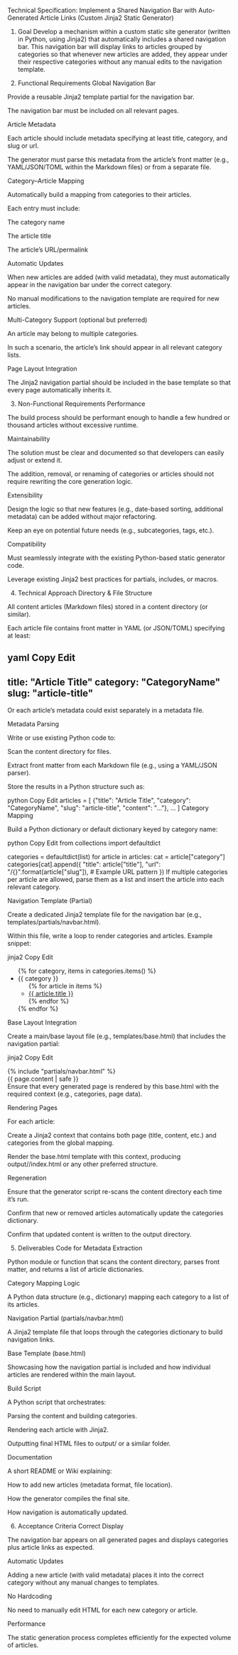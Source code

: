 Technical Specification: Implement a Shared Navigation Bar with Auto-Generated Article Links (Custom Jinja2 Static Generator)

1. Goal
Develop a mechanism within a custom static site generator (written in Python, using Jinja2) that automatically includes a shared navigation bar. This navigation bar will display links to articles grouped by categories so that whenever new articles are added, they appear under their respective categories without any manual edits to the navigation template.

2. Functional Requirements
Global Navigation Bar

Provide a reusable Jinja2 template partial for the navigation bar.

The navigation bar must be included on all relevant pages.

Article Metadata

Each article should include metadata specifying at least title, category, and slug or url.

The generator must parse this metadata from the article’s front matter (e.g., YAML/JSON/TOML within the Markdown files) or from a separate file.

Category–Article Mapping

Automatically build a mapping from categories to their articles.

Each entry must include:

The category name

The article title

The article’s URL/permalink

Automatic Updates

When new articles are added (with valid metadata), they must automatically appear in the navigation bar under the correct category.

No manual modifications to the navigation template are required for new articles.

Multi-Category Support (optional but preferred)

An article may belong to multiple categories.

In such a scenario, the article’s link should appear in all relevant category lists.

Page Layout Integration

The Jinja2 navigation partial should be included in the base template so that every page automatically inherits it.

3. Non-Functional Requirements
Performance

The build process should be performant enough to handle a few hundred or thousand articles without excessive runtime.

Maintainability

The solution must be clear and documented so that developers can easily adjust or extend it.

The addition, removal, or renaming of categories or articles should not require rewriting the core generation logic.

Extensibility

Design the logic so that new features (e.g., date-based sorting, additional metadata) can be added without major refactoring.

Keep an eye on potential future needs (e.g., subcategories, tags, etc.).

Compatibility

Must seamlessly integrate with the existing Python-based static generator code.

Leverage existing Jinja2 best practices for partials, includes, or macros.

4. Technical Approach
Directory & File Structure

All content articles (Markdown files) stored in a content directory (or similar).

Each article file contains front matter in YAML (or JSON/TOML) specifying at least:

yaml
Copy
Edit
---
title: "Article Title"
category: "CategoryName"
slug: "article-title"
---
Or each article’s metadata could exist separately in a metadata file.

Metadata Parsing

Write or use existing Python code to:

Scan the content directory for files.

Extract front matter from each Markdown file (e.g., using a YAML/JSON parser).

Store the results in a Python structure such as:

python
Copy
Edit
articles = [
  {"title": "Article Title", "category": "CategoryName", "slug": "article-title", "content": "..."},
  ...
]
Category Mapping

Build a Python dictionary or default dictionary keyed by category name:

python
Copy
Edit
from collections import defaultdict

categories = defaultdict(list)
for article in articles:
    cat = article["category"]
    categories[cat].append({
        "title": article["title"],
        "url": "/{}".format(article["slug"]),  # Example URL pattern
    })
If multiple categories per article are allowed, parse them as a list and insert the article into each relevant category.

Navigation Template (Partial)

Create a dedicated Jinja2 template file for the navigation bar (e.g., templates/partials/navbar.html).

Within this file, write a loop to render categories and articles. Example snippet:

jinja2
Copy
Edit
<nav>
  <ul>
    {% for category, items in categories.items() %}
      <li>{{ category }}
        <ul>
          {% for article in items %}
            <li><a href="{{ article.url }}">{{ article.title }}</a></li>
          {% endfor %}
        </ul>
      </li>
    {% endfor %}
  </ul>
</nav>
Base Layout Integration

Create a main/base layout file (e.g., templates/base.html) that includes the navigation partial:

jinja2
Copy
Edit
<!DOCTYPE html>
<html>
  <head>
    <title>{{ page.title }}</title>
  </head>
  <body>
    {% include "partials/navbar.html" %}
    <main>
      {{ page.content | safe }}
    </main>
  </body>
</html>
Ensure that every generated page is rendered by this base.html with the required context (e.g., categories, page data).

Rendering Pages

For each article:

Create a Jinja2 context that contains both page (title, content, etc.) and categories from the global mapping.

Render the base.html template with this context, producing output/<slug>/index.html or any other preferred structure.

Regeneration

Ensure that the generator script re-scans the content directory each time it’s run.

Confirm that new or removed articles automatically update the categories dictionary.

Confirm that updated content is written to the output directory.

5. Deliverables
Code for Metadata Extraction

Python module or function that scans the content directory, parses front matter, and returns a list of article dictionaries.

Category Mapping Logic

A Python data structure (e.g., dictionary) mapping each category to a list of its articles.

Navigation Partial (partials/navbar.html)

A Jinja2 template file that loops through the categories dictionary to build navigation links.

Base Template (base.html)

Showcasing how the navigation partial is included and how individual articles are rendered within the main layout.

Build Script

A Python script that orchestrates:

Parsing the content and building categories.

Rendering each article with Jinja2.

Outputting final HTML files to output/ or a similar folder.

Documentation

A short README or Wiki explaining:

How to add new articles (metadata format, file location).

How the generator compiles the final site.

How navigation is automatically updated.

6. Acceptance Criteria
Correct Display

The navigation bar appears on all generated pages and displays categories plus article links as expected.

Automatic Updates

Adding a new article (with valid metadata) places it into the correct category without any manual changes to templates.

No Hardcoding

No need to manually edit HTML for each new category or article.

Performance

The static generation process completes efficiently for the expected volume of articles.